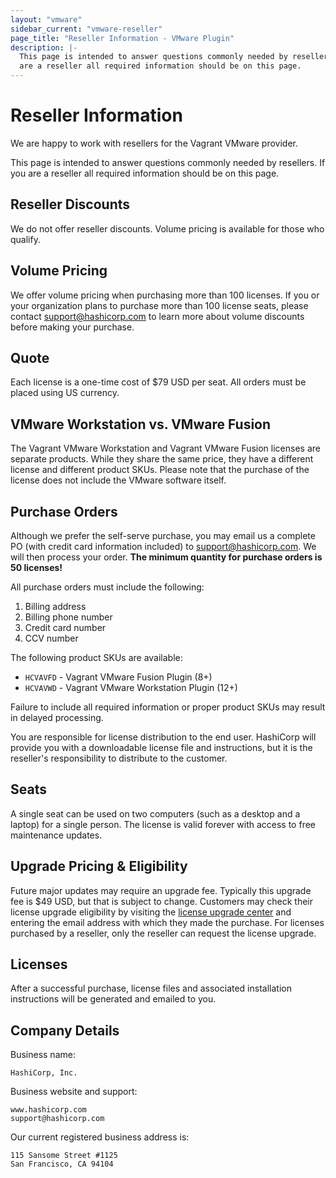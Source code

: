 ```yaml
---
layout: "vmware"
sidebar_current: "vmware-reseller"
page_title: "Reseller Information - VMware Plugin"
description: |-
  This page is intended to answer questions commonly needed by resellers. If you
  are a reseller all required information should be on this page.
---
```


# Reseller Information

We are happy to work with resellers for the Vagrant VMware provider.

This page is intended to answer questions commonly needed by resellers. If you
are a reseller all required information should be on this page.

## Reseller Discounts

We do not offer reseller discounts. Volume pricing is available for those who
qualify.

## Volume Pricing

We offer volume pricing when purchasing more than 100 licenses. If you or your
organization plans to purchase more than 100 license seats, please contact
support@hashicorp.com to learn more about volume discounts before making your
purchase.

## Quote

Each license is a one-time cost of $79 USD per seat. All orders must be placed
using US currency.

## VMware Workstation vs. VMware Fusion

The Vagrant VMware Workstation and Vagrant VMware Fusion licenses are separate
products. While they share the same price, they have a different license and
different product SKUs. Please note that the purchase of the license does not
include the VMware software itself.

## Purchase Orders

Although we prefer the self-serve purchase, you may email us a complete
PO (with credit card information included) to support@hashicorp.com. We
will then process your order. **The minimum quantity for purchase orders is 50
licenses!**

All purchase orders must include the following:

1. Billing address
1. Billing phone number
1. Credit card number
1. CCV number

The following product SKUs are available:

- `HCVAVFD` - Vagrant VMware Fusion Plugin (8+)
- `HCVAVWD` - Vagrant VMware Workstation Plugin (12+)

Failure to include all required information or proper product SKUs may result in
delayed processing.

You are responsible for license distribution to the end user. HashiCorp will
provide you with a downloadable license file and instructions, but it is the
reseller's responsibility to distribute to the customer.

## Seats

A single seat can be used on two computers (such as a desktop and a laptop)
for a single person. The license is valid forever with access to free
maintenance updates.

## Upgrade Pricing &amp; Eligibility

Future major updates may require an upgrade fee. Typically this upgrade fee is
$49 USD, but that is subject to change. Customers may check their license
upgrade eligibility by visiting the
[license upgrade center](http://license.hashicorp.com/upgrade/vmware2015) and
entering the email address with which they made the purchase. For licenses
purchased by a reseller, only the reseller can request the license upgrade.

## Licenses

After a successful purchase, license files and associated installation
instructions will be generated and emailed to you.

## Company Details

Business name:

    HashiCorp, Inc.

Business website and support:

    www.hashicorp.com
    support@hashicorp.com

Our current registered business address is:

    115 Sansome Street #1125
    San Francisco, CA 94104

